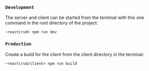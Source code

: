 ### `Development`

The server and client can be started from the terminal with this one command in the root directory of the project:

```
~reactcrud> npm run dev
```

### `Production`

Create a build for the client from the client directory in the terminal:

```
~reactcrud/client> npm run build
```
